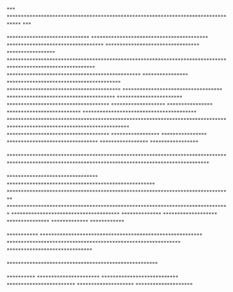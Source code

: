 """
""""""""""""""""""""""""""""""""""""""""""""""""""""""""""""""""""""""""""""""""""
"""

"""""""""""""""""""""""""""""
"""""""""""""""""""""""""""""""""""""""""
""""""""""""""""""""""""""""""""""
"""""""""""""""""""""""""""""""""
"""""""""""""""""
""""""""""""""""""""""""""""""""""""""""""""""""""""""""""""""""""""""""""""""""""""""""""""""""""""""""""""
"""""""""""""""""""""""""""""""""""""""""""""""
""""""""""""""""
""""""""""""""""""""""""""""""""""""""""
""""""""""""""""""""""""""""""""""""""""
"""""""""""""""""""""""""""""""""""
""""""""""""""""""""""""""""""""""""""
"""""""""""""""""""""""
""""""""""""""""""""""""""""""""""""
"""""""""""""""""""
""""""""""""""""
""""""""""""""""""""""""""
""""""""""""""""""""""""""""""""""""""""
""""""""""""""""""""""""""""""""""""""""""""""""""""""""""""""""""""""""""""""""""""""""""""""""""""""""""""""""""""""""
""""""""""""""""""""""""""""""""""""
"""""""""""""""""
""""""""""""""""
""""""""""""""""""""""""""""""""
"""""""""""""""""
"""""""""""""""""

""""""""""""""""""""""""""""""""""""""""""""""""""""""""""""""""""""""""""""""""""""""""""""""""""""""""""""""""""""""""""""""""""""""""""""""""""""


""""""""""""""""""""""""""""""""
""""""""""""""""""""""""""""""""""""""""""""""""""""
"""""""""""""""""""""""""""""""""""""""""""""""""""""""""""""""""""""""""""""""
""""""""""""""""""""""""""""""""""""""""""""""""""""""""""""""""""""""""""""""
""""""""""""""""""""""""""""""""""""""
""""""""""""""
"""""""""""""""""""
"""""""""""""""
"""""""""""""
""""""""""""

"""""""""""
"""""""""""""""""""""""""""""""""""""""""""""""""""""""""
"""""""""""""""""""""""""""""""""""""""""""""""""""""""""""""
""""""""""""""""""""""""""""""

"""""""""""""""""""""""""""""""""""""""""""""""""""""

""""""""""
""""""""""""""""""""""
"""""""""""""""""""""""""""
""""""""""""""""""""""""
""""""""""""""""""""
""""""""""""""""""""
